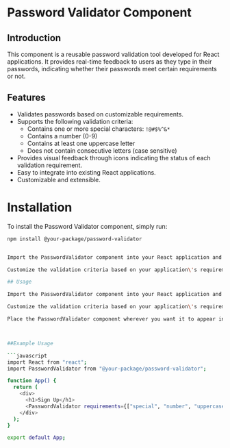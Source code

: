# Password Validator Component

## Introduction
This component is a reusable password validation tool developed for React applications. It provides real-time feedback to users as they type in their passwords, indicating whether their passwords meet certain requirements or not.

## Features
- Validates passwords based on customizable requirements.
- Supports the following validation criteria:
  - Contains one or more special characters: `!@#$%^&*`
  - Contains a number (0-9)
  - Contains at least one uppercase letter
  - Does not contain consecutive letters (case sensitive)
- Provides visual feedback through icons indicating the status of each validation requirement.
- Easy to integrate into existing React applications.
- Customizable and extensible.

# Installation

To install the Password Validator component, simply run:

```bash
npm install @your-package/password-validator


Import the PasswordValidator component into your React application and pass the required validation criteria as props.

Customize the validation criteria based on your application\'s requirements.

## Usage

Import the PasswordValidator component into your React application and pass the required validation criteria as props.

Customize the validation criteria based on your application\'s requirements.

Place the PasswordValidator component wherever you want it to appear in your application.



##Example Usage

```javascript
import React from "react";
import PasswordValidator from "@your-package/password-validator";

function App() {
  return (
    <div>
      <h1>Sign Up</h1>
      <PasswordValidator requirements={["special", "number", "uppercase", "noConsecutive"]} />
    </div>
  );
}

export default App;
